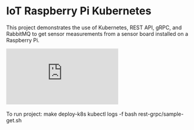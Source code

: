 # IoT Raspberry Pi Kubernetes

This project demonstrates the use of Kubernetes, REST API, gRPC, and RabbitMQ to get sensor measurements from a sensor board installed on a Raspberry Pi.

![System Diagram](https://github.com/anna-liao/k8s-grpc-rabbitmq-rpi/blob/main/dsc_sysdiag.pdf)

To run project:
make deploy-k8s
kubectl logs -f <logs-pod>
bash rest-grpc/sample-get.sh